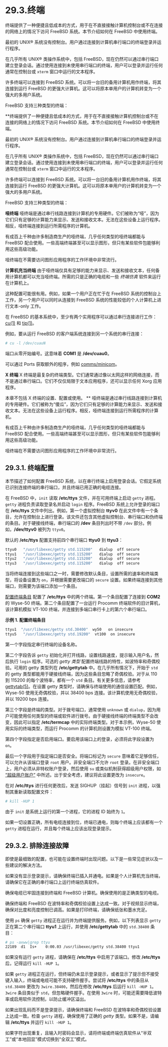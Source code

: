 # 29.3.终端

终端提供了一种便捷且低成本的方式，用于在不直接接触计算机控制台或不在连接的网络上的情况下访问 FreeBSD 系统。本节介绍如何在 FreeBSD 中使用终端。

最初的 UNIX® 系统没有控制台。用户通过连接到计算机串行端口的终端登录并运行程序。

在几乎所有 UNIX® 类操作系统中，包括 FreeBSD，现在仍然可以通过串行端口建立登录会话。通过使用连接到未使用串行端口的终端，用户可以登录并运行任何通常在控制台或 `xterm` 窗口中运行的文本程序。

许多终端可以连接到 FreeBSD 系统。可以将一台旧的备用计算机用作终端，将其连接到运行 FreeBSD 的更强大计算机。这可以将原本单用户的计算机转变为一个强大的多用户系统。

FreeBSD 支持三种类型的终端：

**终端提供了一种便捷且低成本的方式，用于在不直接接触计算机控制台或不在连接的网络上的情况下访问 FreeBSD 系统。本节介绍如何在 FreeBSD 中使用终端。

最初的 UNIX® 系统没有控制台。用户通过连接到计算机串行端口的终端登录并运行程序。

在几乎所有 UNIX® 类操作系统中，包括 FreeBSD，现在仍然可以通过串行端口建立登录会话。通过使用连接到未使用串行端口的终端，用户可以登录并运行任何通常在控制台或 `xterm` 窗口中运行的文本程序。

许多终端可以连接到 FreeBSD 系统。可以将一台旧的备用计算机用作终端，将其连接到运行 FreeBSD 的更强大计算机。这可以将原本单用户的计算机转变为一个强大的多用户系统。

FreeBSD 支持三种类型的终端：

**哑终端**
哑终端是通过串行线路连接到计算机的专用硬件。它们被称为“哑”，因为它们只有足够的计算能力来显示、发送和接收文本。无法在这些设备上运行程序。相反，哑终端连接到运行所需程序的计算机。

有成百上千种由许多制造商生产的哑终端，几乎任何类型的哑终端都能与 FreeBSD 配合使用。一些高端终端甚至可以显示图形，但只有某些软件包能够利用这些高级功能。

哑终端在不需要访问图形应用程序的工作环境中非常流行。

**计算机充当终端**
由于哑终端仅具有足够的能力来显示、发送和接收文本，任何备用计算机都可以充当哑终端。所需的只是正确的电缆和一些 *终端仿真* 软件来运行在计算机上。

这种配置可能很有用。例如，如果一个用户正在忙于在 FreeBSD 系统的控制台上工作，另一个用户可以同时从连接到 FreeBSD 系统的性能较低的个人计算机上进行文本-only 工作。

在 FreeBSD 的基本系统中，至少有两个实用程序可以通过串行连接进行工作：[cu(1)](https://man.freebsd.org/cgi/man.cgi?query=cu&sektion=1&format=html) 和 [tip(1)](https://man.freebsd.org/cgi/man.cgi?query=tip&sektion=1&format=html)。

例如，要从运行 FreeBSD 的客户端系统连接到另一个系统的串行连接：

```sh
# cu -l /dev/cuauN
```

端口从零开始编号。这意味着 **COM1** 是 **/dev/cuau0**。

可以通过 Ports  获取额外的程序，例如 [comms/minicom](https://cgit.freebsd.org/ports/tree/comms/minicom/)。

**X 终端**
X 终端是最复杂的终端类型。它们通常通过像以太网这样的网络连接，而不是通过串行端口。它们不仅仅局限于文本应用程序，还可以显示任何 Xorg 应用程序。

本章不包括 X 终端的设置、配置或使用。
**
哑终端是通过串行线路连接到计算机的专用硬件。它们被称为“傻瓜”，因为它们只有足够的计算能力来显示、发送和接收文本。无法在这些设备上运行程序。相反，哑终端连接到运行所需程序的计算机。

有成百上千种由许多制造商生产的哑终端，几乎任何类型的哑终端都能与 FreeBSD 配合使用。一些高端终端甚至可以显示图形，但只有某些软件包能够利用这些高级功能。

哑终端在不需要访问图形应用程序的工作环境中非常流行。

## 29.3.1. 终端配置

本节描述了如何配置 FreeBSD 系统，以在串行终端上启用登录会话。它假定系统已识别连接终端的串行端口，并且终端已用正确的电缆连接。

在 FreeBSD 中，`init` 读取 **/etc/ttys** 文件，并在可用终端上启动 `getty` 进程。`getty` 进程负责读取登录名并启动 `login` 程序。FreeBSD 系统上允许登录的端口在 **/etc/ttys** 文件中列出。例如，第一个虚拟控制台 **ttyv0** 在此文件中有一个条目，允许在控制台上进行登录。该文件还包含其他虚拟控制台、串行端口和伪终端的条目。对于硬接线终端，串行端口的 **/dev** 条目列出时不带 `/dev` 部分。例如，**/dev/ttyv0** 被列为 `ttyv0`。

默认的 **/etc/ttys** 配置支持前四个串行端口 **ttyu0** 到 **ttyu3**：

```sh
ttyu0   "/usr/libexec/getty std.115200"   dialup  off secure
ttyu1   "/usr/libexec/getty std.115200"   dialup  off secure
ttyu2   "/usr/libexec/getty std.115200"   dialup  off secure
ttyu3   "/usr/libexec/getty std.115200"   dialup  off secure
```

当将终端连接到这些端口之一时，需要修改默认条目，设置所需的速率和终端类型，将设备设置为 `on`，并根据需要更改端口的 `secure` 设置。如果终端连接到其他端口，则需要为该端口添加一个条目。

[配置终端条目](https://docs.freebsd.org/en/books/handbook/serialcomms/#ex-etc-ttys) 配置了 **/etc/ttys** 中的两个终端。第一个条目配置了连接到 **COM2** 的 Wyse-50 终端。第二个条目配置了一台运行 Procomm 终端软件的旧计算机，该计算机模拟 VT-100 终端，并连接到多端口串行卡上的第六个串行端口。

**示例 1. 配置终端条目**

```sh
ttyu1  "/usr/libexec/getty std.38400"  wy50   on insecure
ttyu5   "/usr/libexec/getty std.19200"  vt100  on insecure
```

第一个字段指定串行终端的设备名称。

第二个字段告诉 `getty` 初始化并打开线路，设置线路速度，提示输入用户名，然后执行 `login` 程序。可选的 *getty 类型* 配置终端线路的特性，如波特率和奇偶校验。可用的 getty 类型列在 **/etc/gettytab** 中。在几乎所有情况下，开始于 `std` 的 getty 类型都能用于硬接线终端，因为这些条目忽略了奇偶校验。对于从 110 到 115200 的每个波特率，都有一个 `std` 条目。有关更多信息，请参考 [gettytab(5)](https://man.freebsd.org/cgi/man.cgi?query=gettytab&sektion=5&format=html)。在设置 getty 类型时，请确保与终端使用的通信设置匹配。例如，Wyse-50 使用无奇偶校验，并以 38400 bps 连接。该计算机使用无奇偶校验，并以 19200 bps 连接。

第三个字段是终端的类型。对于拨号端口，通常使用 `unknown` 或 `dialup`，因为用户可能使用任何类型的终端或软件进行拨号。由于硬接线终端的终端类型不会改变，因此可以指定 **/etc/termcap** 中的实际终端类型。对于本示例，Wyse-50 使用实际的终端类型，而运行 Procomm 的计算机则设置为模拟 VT-100 终端。

第四个字段指定是否启用端口。要启用该端口上的登录，必须将此字段设置为 `on`。

最后一个字段用于指定端口是否安全。将端口标记为 `secure` 意味着它足够信任，可以允许从该端口登录 `root` 用户。非安全端口不允许 `root` 登录。在非安全端口上，用户必须从非特权账户登录，然后使用 `su` 或类似机制获得超级用户权限，如 [“超级用户账户”](https://docs.freebsd.org/en/books/handbook/basics/#users-superuser) 中所述。出于安全考虑，建议将此设置更改为 `insecure`。

在对 **/etc/ttys** 进行任何更改后，发送 SIGHUP（挂起）信号到 `init` 进程，以强制其重新读取配置文件：

```sh
# kill -HUP 1
```

由于 `init` 是系统上运行的第一个进程，它的进程 ID 始终为 `1`。

如果一切设置正确，所有电缆连接到位，终端已通电，则每个终端上应该都有一个 `getty` 进程在运行，并且每个终端上应该出现登录提示。

## 29.3.2. 排除连接故障

即使是最细致的配置，也可能在设置终端时出现问题。以下是一些常见症状以及一些建议的解决方法。

如果没有显示登录提示，请确保终端已插入并通电。如果是个人计算机充当终端，请确保它在正确的串行端口上运行终端仿真软件。

确保电缆已牢固连接到终端和 FreeBSD 计算机。确保使用的是正确类型的电缆。

确保终端和 FreeBSD 在波特率和奇偶校验设置上达成一致。对于视频显示终端，确保对比度和亮度控制已调高。如果是打印终端，请确保纸张和墨水充足。

使用 `ps` 确保 `getty` 进程正在运行并为终端提供服务。例如，以下列表显示 `getty` 正在第二个串行端口 **ttyu1** 上运行，并使用 **/etc/gettytab** 中的 `std.38400` 条目：

```sh
# ps -axww|grep ttyu
22189  d1  Is+    0:00.03 /usr/libexec/getty std.38400 ttyu1
```

如果没有运行 `getty` 进程，请确保在 **/etc/ttys** 中启用了该端口。修改 **/etc/ttys** 后，记得运行 `kill -HUP 1`。

如果 `getty` 进程正在运行，但终端仍未显示登录提示，或者显示了提示但不接受键入输入，终端或电缆可能不支持硬件握手。尝试将 **/etc/ttys** 中的条目从 `std.38400` 更改为 `3wire.38400`，然后在修改 **/etc/ttys** 后运行 `kill -HUP 1`。`3wire` 条目类似于 `std`，但忽略硬件握手。在使用 `3wire` 时，可能还需要降低波特率或启用软件流控制，以防止缓冲区溢出。

如果出现乱码而不是登录提示，请确保终端和 FreeBSD 在波特率和奇偶校验设置上达成一致。检查 `getty` 进程，确保使用了正确的 *getty* 类型。如果不是，请编辑 **/etc/ttys** 并运行 `kill -HUP 1`。

如果字符出现重复，且输入时密码会显示，请将终端或终端仿真软件从“半双工”或“本地回显”模式切换到“全双工”模式。
